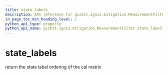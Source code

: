 ```yaml
---
title: state_labels
description: API reference for qiskit.ignis.mitigation.MeasurementFilter.state_labels
in_page_toc_min_heading_level: 1
python_api_type: property
python_api_name: qiskit.ignis.mitigation.MeasurementFilter.state_labels
---
```


# state\_labels

return the state label ordering of the cal matrix


